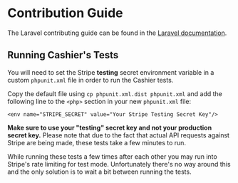# Contribution Guide

The Laravel contributing guide can be found in the [Laravel documentation](https://laravel.com/docs/contributions).

## Running Cashier's Tests

You will need to set the Stripe **testing** secret environment variable in a custom `phpunit.xml` file in order to run the Cashier tests.

Copy the default file using `cp phpunit.xml.dist phpunit.xml` and add the following line to the `<php>` section in your new `phpunit.xml` file:

    <env name="STRIPE_SECRET" value="Your Stripe Testing Secret Key"/>

**Make sure to use your "testing" secret key and not your production secret key.** Please note that due to the fact that actual API requests against Stripe are being made, these tests take a few minutes to run. 

While running these tests a few times after each other you may run into Stripe's rate limiting for test mode. Unfortunately there's no way around this and the only solution is to wait a bit between running the tests.
